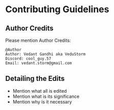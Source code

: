 # Contributing Guidelines

## Author Credits
Please mention Author Credits:
```
@Author
Author: Vedant Gandhi aka VeduStorm
Discord: cool_guy.57
Email: vedant.storm@gmail.com
```

## Detailing the Edits
- Mention what all is edited
- Mention what is its significance
- Mention why is it necessary

## 
